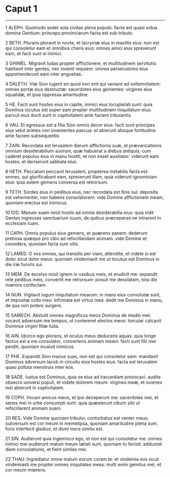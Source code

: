 # Caput 1

***

1 ALEPH. Quomodo sedet sola civitas plena populo: facta est quasi vidua domina Gentium: princeps provinciarum facta est sub tributo.

2 BETH. Plorans ploravit in nocte, et lacrymæ eius in maxillis eius: non est qui consoletur eam et omnibus charis eius: omnes amici eius spreverunt eam, et facti sunt ei inimici.

3 GHIMEL. Migravit Iudas propter afflictionem, et multitudinem servitutis: habitavit inter gentes, nec invenit requiem: omnes persecutores eius apprehenderunt eam inter angustias.

4 DALETH. Viæ Sion lugent eo quod non sint qui veniant ad sollemnitatem: omnes portæ eius destructæ: sacerdotes eius gementes: virgines eius squalidæ, et ipsa oppressa amaritudine.

5 HE. Facti sunt hostes eius in capite, inimici eius locupletati sunt: quia Dominus locutus est super eam propter multitudinem iniquitatum eius: parvuli eius ducti sunt in captivitatem ante faciem tribulantis.

6 VAU. Et egressus est a filia Sion omnis decor eius: facti sunt principes eius velut arietes non invenientes pascua: et abierunt absque fortitudine ante faciem subsequentis.

7 ZAIN. Recordata est Ierusalem dierum afflictionis suæ, et prævaricationis omnium desiderabilium suorum, quæ habuerat a diebus antiquis, cum caderet populus eius in manu hostili, et non esset auxiliator: viderunt eam hostes, et deriserunt sabbata eius.

8 HETH. Peccatum peccavit Ierusalem, propterea instabilis facta est: omnes, qui glorificabant eam, spreverunt illam, quia viderunt ignominiam eius: ipsa autem gemens conversa est retrorsum.

9 TETH. Sordes eius in pedibus eius, nec recordata est finis sui: deposita est vehementer, non habens consolatorem: vide Domine afflictionem meam, quoniam erectus est inimicus.

10 IOD. Manum suam misit hostis ad omnia desiderabilia eius: quia vidit Gentes ingressas sanctuarium suum, de quibus præceperas ne intrarent in ecclesiam tuam.

11 CAPH. Omnis populus eius gemens, et quærens panem: dederunt pretiosa quæque pro cibo ad refocillandam animam. vide Domine et considera, quoniam facta sum vilis.

12 LAMED. O vos omnes, qui transitis per viam, attendite, et videte si est dolor sicut dolor meus: quoniam vindemiavit me ut locutus est Dominus in die iræ furoris sui.

13 MEM. De excelso misit ignem in ossibus meis, et erudivit me: expandit rete pedibus meis, convertit me retrorsum: posuit me desolatam, tota die mœrore confectam.

14 NUN. Vigilavit iugum iniquitatum mearum: in manu eius convolutæ sunt, et impositæ collo meo: Infirmata est virtus mea: dedit me Dominus in manu, de qua non potero surgere.

15 SAMECH. Abstulit omnes magnificos meos Dominus de medio mei: vocavit adversum me tempus, ut contereret electos meos: torcular calcavit Dominus virgini filiæ Iuda.

16 AIN. Idcirco ego plorans, et oculus meus deducens aquas: quia longe factus est a me consolator, convertens animam meam: facti sunt filii mei perditi, quoniam invaluit inimicus.

17 PHE. Expandit Sion manus suas, non est qui consoletur eam: mandavit Dominus adversum Iacob in circuitu eius hostes eius: facta est Ierusalem quasi polluta menstruis inter eos.

18 SADE. Iustus est Dominus, quia os eius ad iracundiam provocavi. audite obsecro universi populi, et videte dolorem meum: virgines meæ, et iuvenes mei abierunt in captivitatem.

19 COPH. Vocavi amicos meos, et ipsi deceperunt me: sacerdotes mei, et senes mei in urbe consumpti sunt: quia quæsierunt cibum sibi ut refocillarent animam suam.

20 RES. Vide Domine quoniam tribulor, conturbatus est venter meus: subversum est cor meum in memetipsa, quoniam amaritudine plena sum. foris interfecit gladius, et domi mors similis est.

21 SIN. Audierunt quia ingemisco ego, et non est qui consoletur me: omnes inimici mei audierunt malum meum lætati sunt, quoniam tu fecisti: adduxisti diem consolationis, et fient similes mei.

22 THAU. Ingrediatur omne malum eorum coram te: et vindemia eos sicut vindemiasti me propter omnes iniquitates meas: multi enim gemitus mei, et cor meum mœrens.

